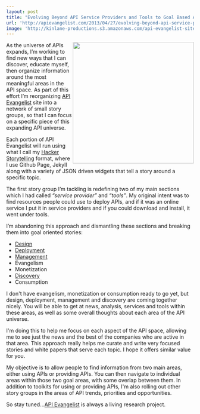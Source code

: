 ```yaml
---
layout: post
title: "Evolving Beyond API Service Providers and Tools to Goal Based API Toolkits"
url: 'http://apievangelist.com/2013/04/27/evolving-beyond-api-service-providers-and-api-tools-to-goal-based-api-toolkits/'
image: 'http://kinlane-productions.s3.amazonaws.com/api-evangelist-site/blog/universe-expansion.png'
---
```


<img class="c1" src="https://s3.amazonaws.com/kinlane-productions/api-evangelist/services/universe-expansion.png" alt="" width="325" align="right" />

As the universe of APIs expands, I’m working to find new ways that I can discover, educate myself, then organize information around the most meaningful areas in the API space. As part of this effort I’m reorganizing [API Evangelist][1] site into a network of small story groups, so that I can focus on a specific piece of this expanding API universe.

Each portion of API Evangelist will run using what I call my [Hacker Storytelling][2] format, where I use Github Page, Jekyll along with a variety of JSON driven widgets that tell a story around a specific topic.

The first story group I’m tackling is redefining two of my main sections which I had called _“service provider”_ and _“tools”_. My original intent was to find resources people could use to deploy APIs, and if it was an online service I put it in service providers and if you could download and install, it went under tools.

I’m abandoning this approach and dismantling these sections and breaking them into goal oriented stories:

  * [Design][3]
  * [Deployment][4]
  * [Management][5]
  * Evangelism
  * Monetization
  * [Discovery][6]
  * Consumption

I don't have evangelism, monetization or consumption ready to go yet, but design, deployment, management and discovery are coming together nicely. You will be able to get at news, analysis, services and tools within these areas, as well as some overall thoughts about each area of the API universe.

I'm doing this to help me focus on each aspect of the API space, allowing me to see just the news and the best of the companies who are active in that area. This approach really helps me curate and write very focused stories and white papers that serve each topic. I hope it offers similar value for you.

My objective is to allow people to find information from two main areas, either using APIs or providing APIs. You can then navigate to individual areas within those two goal areas, with some overlap between them. In addition to toolkits for using or providing APIs, I'm also rolling out other story groups in the areas of API trends, priorities and opportunities.

So stay tuned…[API Evangelist][1] is always a living research project.

   [1]: http://apievangelist.com (API Evangelist)
   [2]: http://hackerstorytelling.com (Hacker Storytelling)
   [3]: http://design.apievangelist.com (API Design)
   [4]: http://deployment.apievangelist.com (API Deployment)
   [5]: http://management.apievangelist.com (API Managemet)
   [6]: http://discovery.apievangelist.com (API Discovery)
